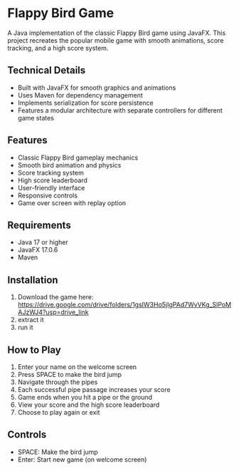 # Flappy Bird Game

A Java implementation of the classic Flappy Bird game using JavaFX. This project recreates the popular mobile game with smooth animations, score tracking, and a high score system.

## Technical Details

- Built with JavaFX for smooth graphics and animations
- Uses Maven for dependency management
- Implements serialization for score persistence
- Features a modular architecture with separate controllers for different game states

## Features

- Classic Flappy Bird gameplay mechanics
- Smooth bird animation and physics
- Score tracking system
- High score leaderboard
- User-friendly interface
- Responsive controls
- Game over screen with replay option

## Requirements

- Java 17 or higher
- JavaFX 17.0.6
- Maven

## Installation

1. Download the game here: https://drive.google.com/drive/folders/1gsIW3Ho5jIgPAd7WvVKg_SlPoMAJzWJ4?usp=drive_link
2. extract it
3. run it

## How to Play

1. Enter your name on the welcome screen
2. Press SPACE to make the bird jump
3. Navigate through the pipes
4. Each successful pipe passage increases your score
5. Game ends when you hit a pipe or the ground
6. View your score and the high score leaderboard
7. Choose to play again or exit

## Controls

- SPACE: Make the bird jump
- Enter: Start new game (on welcome screen)
